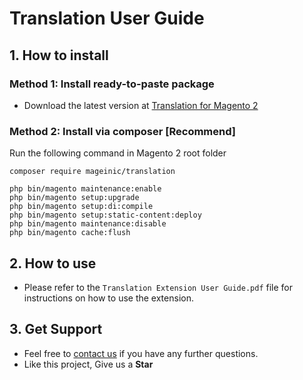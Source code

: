 # Translation User Guide

## 1. How to install

### Method 1: Install ready-to-paste package

- Download the latest version at [Translation for Magento 2](https://www.mageinic.com/advance-translation.html)

### Method 2: Install via composer [Recommend]

Run the following command in Magento 2 root folder

```
composer require mageinic/translation

php bin/magento maintenance:enable
php bin/magento setup:upgrade
php bin/magento setup:di:compile
php bin/magento setup:static-content:deploy
php bin/magento maintenance:disable
php bin/magento cache:flush
```

## 2. How to use

- Please refer to the `Translation Extension User Guide.pdf` file for instructions on how to use the extension.

## 3. Get Support

- Feel free to [contact us](https://www.mageinic.com/contact.html) if you have any further questions.
- Like this project, Give us a **Star**
